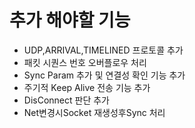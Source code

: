 # 추가 해야할 기능

- UDP,ARRIVAL,TIMELINED 프로토콜 추가
- 패킷 시퀀스 번호 오버플로우 처리
- Sync Param 추가 및 연결성 확인 기능 추가
- 주기적 Keep Alive 전송 기능 추가
- DisConnect 판단 추가
- Net변경시Socket 재생성후Sync 처리